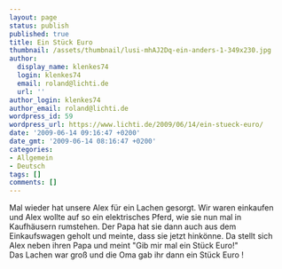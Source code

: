 ```yaml
---
layout: page
status: publish
published: true
title: Ein Stück Euro
thumbnail: /assets/thumbnail/lusi-mhAJ2Dq-ein-anders-1-349x230.jpg
author:
  display_name: klenkes74
  login: klenkes74
  email: roland@lichti.de
  url: ''
author_login: klenkes74
author_email: roland@lichti.de
wordpress_id: 59
wordpress_url: https://www.lichti.de/2009/06/14/ein-stueck-euro/
date: '2009-06-14 09:16:47 +0200'
date_gmt: '2009-06-14 08:16:47 +0200'
categories:
- Allgemein
- Deutsch
tags: []
comments: []
---
```

<p>Mal wieder hat unsere Alex für ein Lachen gesorgt. Wir waren einkaufen und Alex wollte auf so ein elektrisches Pferd, wie sie nun mal in Kaufhäusern rumstehen. Der Papa hat sie dann auch aus dem Einkaufswagen geholt und meinte, dass sie jetzt hinkönne. Da stellt sich Alex neben ihren Papa und meint "Gib mir mal ein Stück Euro!"<br />
Das Lachen war groß und die Oma gab ihr dann ein Stück Euro !</p>
